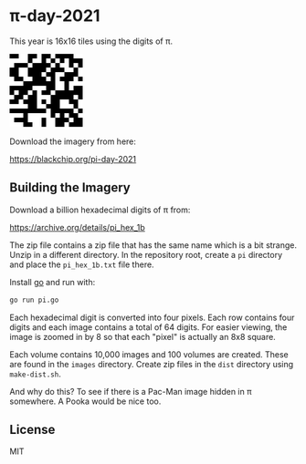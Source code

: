 # π-day-2021

This year is 16x16 tiles using the digits of π. 

![Tile 0](pi-00-0000.png)

Download the imagery from here:

https://blackchip.org/pi-day-2021

## Building the Imagery

Download a billion hexadecimal digits of π from:

https://archive.org/details/pi_hex_1b

The zip file contains a zip file that has the same name which is a bit strange. Unzip in a different directory. In the repository 
root, create a `pi` directory and place the `pi_hex_1b.txt` file there. 

Install [go](https://golang.org/dl/) and run with:

```bash
go run pi.go 
```

Each hexadecimal digit is converted into four pixels. Each row contains four digits and each image contains a total of 64 digits. For easier viewing, the image is zoomed in by 8 so that each "pixel" is actually an 8x8 square. 

Each volume contains 10,000 images and 100 volumes are created. These are found in the `images` directory. Create zip files in the `dist` directory using `make-dist.sh`. 

And why do this? To see if there is a Pac-Man image hidden in π somewhere. A Pooka would be nice too. 

## License

MIT


